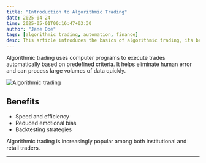 ```yaml
---
title: "Introduction to Algorithmic Trading"
date: 2025-04-24
time: 2025-05-01T00:16:47+03:30
author: "Jane Doe"
tags: [algorithmic trading, automation, finance]
desc: This article introduces the basics of algorithmic trading, its benefits, and why it is popular among traders.
---
```


Algorithmic trading uses computer programs to execute trades automatically based on predefined criteria. It helps eliminate human error and can process large volumes of data quickly.

![Algorithmic trading](https://placehold.co/600x400?text=Algorithmic+Trading)

## Benefits
- Speed and efficiency
- Reduced emotional bias
- Backtesting strategies

Algorithmic trading is increasingly popular among both institutional and retail traders.

---

